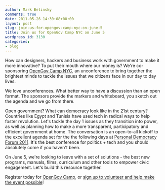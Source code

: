 ```yaml
---
author: Mark Belinsky
comments: true
date: 2011-05-26 14:30:08+00:00
layout: post
slug: join-us-for-opengov-camp-nyc-on-june-5
title: Join us for OpenGov Camp NYC on June 5
wordpress_id: 3130
categories:
- blog
---
```


How can designers, hackers and business work with government to make it more innovative? To put their mouth where our money is? We're co-sponsoring [OpenGov Camp NYC](http://opengovnyc.org/), an unconference to bring together the brightest minds to tackle the issues that we citizens face in our day to day lives.

We love unconferences. What better way to have a discussion than an open format. The sponsors provide the markers and whiteboard, you sketch out the agenda and we go from there.

Open government? What can democracy look like in the 21st century? Countries like Egypt and Tunisia have used tech in radical ways to help foster revolution. Let's tackle the day 1 issues as they transition into power, as well as planning how to make a more transparent, participatory and efficient government at home. The conversation is an open-to-all kickoff to the excellent agenda set for the the following days at [Personal Democracy Forum 2011](http://personaldemocracy.com/pdf-2011). It's the best conference for politics + tech and you should absolutely come if you haven't been.

On June 5, we're looking to leave with a set of solutions - the best new programs, manuals, films, curriculum and other tools to empower civic engagement. Let's build this resource together.

Register today for [OpenGov Camp](http://opengovnyc.org/), or [sign up to volunteer and help make the event possible](http://www.idealist.org/view/volop/tWpJKFfd9mfP/)!
